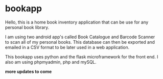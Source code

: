 # bookapp
Hello, this is a home book inventory application that can be use for any personal book library. 

I am using two android app's called Book Catalogue and Barcode Scanner to scan all of my personal books. This database can then be exported and emailed in a CSV format to be later used in a web application.

This bookapp uses python and the flask microframework for the front end.  I also am using phpmyadmin, php and mySQL.

**more updates to come**

